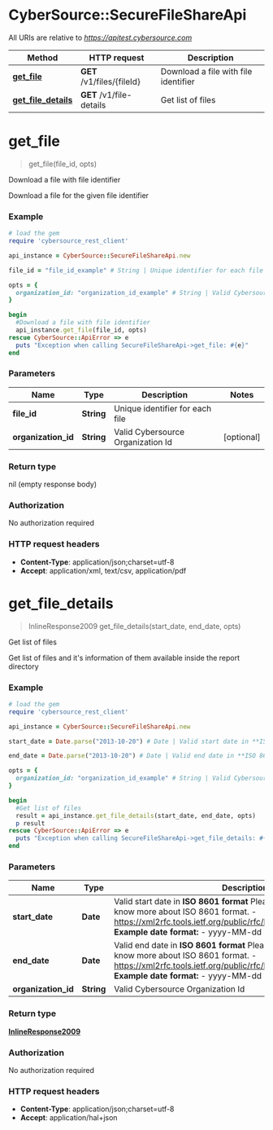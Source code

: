 # CyberSource::SecureFileShareApi

All URIs are relative to *https://apitest.cybersource.com*

Method | HTTP request | Description
------------- | ------------- | -------------
[**get_file**](SecureFileShareApi.md#get_file) | **GET** /v1/files/{fileId} | Download a file with file identifier
[**get_file_details**](SecureFileShareApi.md#get_file_details) | **GET** /v1/file-details | Get list of files


# **get_file**
> get_file(file_id, opts)

Download a file with file identifier

Download a file for the given file identifier

### Example
```ruby
# load the gem
require 'cybersource_rest_client'

api_instance = CyberSource::SecureFileShareApi.new

file_id = "file_id_example" # String | Unique identifier for each file

opts = { 
  organization_id: "organization_id_example" # String | Valid Cybersource Organization Id
}

begin
  #Download a file with file identifier
  api_instance.get_file(file_id, opts)
rescue CyberSource::ApiError => e
  puts "Exception when calling SecureFileShareApi->get_file: #{e}"
end
```

### Parameters

Name | Type | Description  | Notes
------------- | ------------- | ------------- | -------------
 **file_id** | **String**| Unique identifier for each file | 
 **organization_id** | **String**| Valid Cybersource Organization Id | [optional] 

### Return type

nil (empty response body)

### Authorization

No authorization required

### HTTP request headers

 - **Content-Type**: application/json;charset=utf-8
 - **Accept**: application/xml, text/csv, application/pdf



# **get_file_details**
> InlineResponse2009 get_file_details(start_date, end_date, opts)

Get list of files

Get list of files and it's information of them available inside the report directory

### Example
```ruby
# load the gem
require 'cybersource_rest_client'

api_instance = CyberSource::SecureFileShareApi.new

start_date = Date.parse("2013-10-20") # Date | Valid start date in **ISO 8601 format** Please refer the following link to know more about ISO 8601 format. - https://xml2rfc.tools.ietf.org/public/rfc/html/rfc3339.html#anchor14   **Example date format:**   - yyyy-MM-dd 

end_date = Date.parse("2013-10-20") # Date | Valid end date in **ISO 8601 format** Please refer the following link to know more about ISO 8601 format. - https://xml2rfc.tools.ietf.org/public/rfc/html/rfc3339.html#anchor14   **Example date format:**   - yyyy-MM-dd 

opts = { 
  organization_id: "organization_id_example" # String | Valid Cybersource Organization Id
}

begin
  #Get list of files
  result = api_instance.get_file_details(start_date, end_date, opts)
  p result
rescue CyberSource::ApiError => e
  puts "Exception when calling SecureFileShareApi->get_file_details: #{e}"
end
```

### Parameters

Name | Type | Description  | Notes
------------- | ------------- | ------------- | -------------
 **start_date** | **Date**| Valid start date in **ISO 8601 format** Please refer the following link to know more about ISO 8601 format. - https://xml2rfc.tools.ietf.org/public/rfc/html/rfc3339.html#anchor14   **Example date format:**   - yyyy-MM-dd  | 
 **end_date** | **Date**| Valid end date in **ISO 8601 format** Please refer the following link to know more about ISO 8601 format. - https://xml2rfc.tools.ietf.org/public/rfc/html/rfc3339.html#anchor14   **Example date format:**   - yyyy-MM-dd  | 
 **organization_id** | **String**| Valid Cybersource Organization Id | [optional] 

### Return type

[**InlineResponse2009**](InlineResponse2009.md)

### Authorization

No authorization required

### HTTP request headers

 - **Content-Type**: application/json;charset=utf-8
 - **Accept**: application/hal+json



